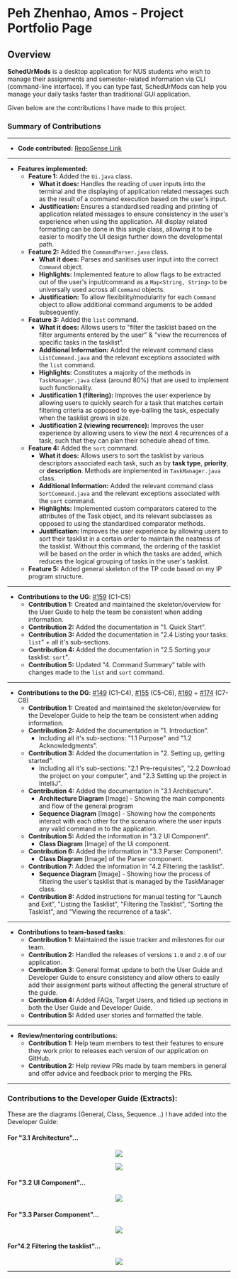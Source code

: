 # Peh Zhenhao, Amos - Project Portfolio Page

## Overview
**SchedUrMods** is a desktop application for NUS students who wish to manage their assignments 
and semester-related information via CLI (command-line interface). If you can type fast, SchedUrMods 
can help you manage your daily tasks faster than traditional GUI application.

Given below are the contributions I have made to this project.

### Summary of Contributions

---

- **Code contributed:** [RepoSense Link](https://nus-cs2113-ay2122s1.github.io/tp-dashboard/?search=apzh&sort=groupTitle&sortWithin=title&timeframe=commit&mergegroup=&groupSelect=groupByRepos&breakdown=true&checkedFileTypes=docs~functional-code~test-code~other&since=2021-09-25&tabOpen=true&tabType=authorship&tabAuthor=APZH&tabRepo=AY2122S1-CS2113T-W13-3%2Ftp%5Bmaster%5D&authorshipIsMergeGroup=false&authorshipFileTypes=docs~functional-code~test-code&authorshipIsBinaryFileTypeChecked=false)

---

- **Features implemented:**
  - **Feature 1:** Added the `Ui.java` class. 
    - **What it does:** Handles the reading of user inputs into the terminal and the displaying of 
    application related messages such as the result of a command execution based on the user's input.
    - **Justification:** Ensures a standardised reading and printing of application related messages to ensure
    consistency in the user's experience when using the application. All display related formatting can be done
    in this single class, allowing it to be easier to modify the UI design further down the developmental path.
  - **Feature 2:** Added the `CommandParser.java` class.
    - **What it does:** Parses and sanitises user input into the correct `Command` object.
    - **Highlights:** Implemented feature to allow flags to be extracted out of the user's input/command as a `Map<String, String>` 
    to be universally used across all `Command` objects. 
    - **Justification:** To allow flexibility/modularity for each `Command` object to allow additional command arguments to be added subsequently.
  - **Feature 3:** Added the `list` command. 
    - **What it does:** Allows users to "filter the tasklist based on the filter arguments entered by the user" & "view the recurrences of specific tasks in the tasklist".
    - **Additional Information:** Added the relevant command class `ListCommand.java` and the relevant exceptions associated with the `list` command.
    - **Highlights:** Constitutes a majority of the methods in `TaskManager.java` class (around 80%) that are used to implement such functionality.
    - **Justification 1 (filtering):** Improves the user experience by allowing users to quickly search for a task that matches certain filtering criteria
    as opposed to eye-balling the task, especially when the tasklist grows in size.
    - **Justification 2 (viewing recurrence):** Improves the user experience by allowing users to view the next 4 recurrences of a task,
    such that they can plan their schedule ahead of time.
  - **Feature 4:** Added the `sort` command. 
    - **What it does:** Allows users to sort the tasklist by various descriptors associated each task, 
    such as by **task type**, **priority**, or **description**. Methods are implemented in `TaskManager.java` class.
    - **Additional Information:** Added the relevant command class `SortCommand.java` and the relevant exceptions associated with the `sort` command.
    - **Highlights:** Implemented custom comparators catered to the attributes of the Task object, and its relevant subclasses as opposed
    to using the standardised comparator methods.
    - **Justification:** Improves the user experience by allowing users to sort their tasklist in a certain order to maintain the
    neatness of the tasklist. Without this command, the ordering of the tasklist will be based on the order in which the tasks are added,
    which reduces the logical grouping of tasks in the user's tasklist.
  - **Feature 5:** Added general skeleton of the TP code based on my IP program structure.
  
---

- **Contributions to the UG**: 
[#159](https://github.com/AY2122S1-CS2113T-W13-3/tp/pull/159) (C1-C5)
  - **Contribution 1:** Created and maintained the skeleton/overview for the User Guide to help the team be consistent when adding information.
  - **Contribution 2:** Added the documentation in "1. Quick Start".
  - **Contribution 3:** Added the documentation in "2.4 Listing your tasks: `list`" + all it's sub-sections.
  - **Contribution 4:** Added the documentation in "2.5 Sorting your tasklist: `sort`".
  - **Contribution 5:** Updated "4. Command Summary" table with changes made to the `list` and `sort` command.

---

- **Contributions to the DG**: 
[#149](https://github.com/AY2122S1-CS2113T-W13-3/tp/pull/149) (C1-C4), 
[#155](https://github.com/AY2122S1-CS2113T-W13-3/tp/pull/155) (C5-C6),
[#160](https://github.com/AY2122S1-CS2113T-W13-3/tp/pull/160) +
[#174](https://github.com/AY2122S1-CS2113T-W13-3/tp/pull/174) (C7-C8)
  - **Contribution 1:** Created and maintained the skeleton/overview for the Developer Guide to help the team be consistent when adding information.
  - **Contribution 2:** Added the documentation in "1. Introduction".
    - Including all it's sub-sections: "1.1 Purpose" and "1.2 Acknowledgments".
  - **Contribution 3:** Added the documentation in "2. Setting up, getting started".
    - Including all it's sub-sections: "2.1 Pre-requisites", "2.2 Download the project on your computer", and "2.3 Setting up the project in IntelliJ".
  - **Contribution 4:** Added the documentation in "3.1 Architecture".
    -  **Architecture Diagram** [Image] - Showing the main components and flow of the general program
    -  **Sequence Diagram** [Image] - Showing how the components interact with each other for the scenario 
    where the user inputs any valid command in to the application. 
  - **Contribution 5:** Added the information in "3.2 UI Component".
    - **Class Diagram** [Image] of the Ui component.
  - **Contribution 6:** Added the information in "3.3 Parser Component".
    - **Class Diagram** [Image] of the Parser component.
  - **Contribution 7:** Added the information in "4.2 Filtering the tasklist".
    - **Sequence Diagram** [Image] - Showing how the process of filtering the user's tasklist that is managed 
    by the TaskManager class.
  - **Contribution 8:** Added instructions for manual testing for "Launch and Exit", "Listing the Tasklist", "Filtering the Tasklist", "Sorting the Tasklist",
        and "Viewing the recurrence of a task".

---

- **Contributions to team-based tasks**:
  - **Contribution 1:** Maintained the issue tracker and milestones for our team.
  - **Contribution 2:** Handled the releases of versions `1.0` and `2.0` of our application.
  - **Contribution 3:** General format update to both the User Guide and Developer Guide to ensure consistency and allow others to easily
  add their assignment parts without affecting the general structure of the guide.
  - **Contribution 4:** Added FAQs, Target Users, and tidied up sections in both the User Guide and Developer Guide.
  - **Contribution 5:** Added user stories and formatted the table.

---

- **Review/mentoring contributions**:
  - **Contribution 1:** Help team members to test their features to ensure they work prior to releases each version of our application on GitHub.
  - **Contribution 2:** Help review PRs made by team members in general and offer advice and feedback prior to merging the PRs.

---

### Contributions to the Developer Guide (Extracts):

These are the diagrams (General, Class, Sequence...) I have added into the Developer Guide:

#### For "3.1 Architecture"...
<p align="center">
    <img src="../images/AmosUMLDiagrams/Architecture.png">
</p>

<p align="center">
    <img src="../images/AmosUMLDiagrams/SD_ValidInput.png">
</p>

#### For "3.2 UI Component"...
<p align="center">
    <img src="../images/AmosUMLDiagrams/CD_UIComponent.png">
</p>

#### For "3.3 Parser Component"...
<p align="center">
    <img src="../images/AmosUMLDiagrams/CD_ParserComponent.png">
</p>

#### For"4.2 Filtering the tasklist"...
<p align="center">
    <img src="../images/AmosUMLDiagrams/SD_FilteringTasklist.png">
</p>

---
